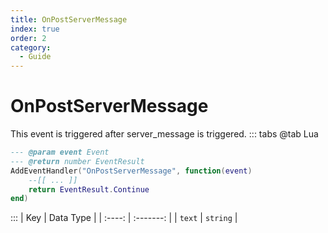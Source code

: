 ```yaml
---
title: OnPostServerMessage
index: true
order: 2
category:
  - Guide
---
```


# OnPostServerMessage
This event is triggered after server_message is triggered.
::: tabs
@tab Lua
```lua
--- @param event Event
--- @return number EventResult
AddEventHandler("OnPostServerMessage", function(event)
    --[[ ... ]]
    return EventResult.Continue
end)
```

:::
|   Key  | Data Type |
| :----: | :-------: |
| `text` |  `string` |